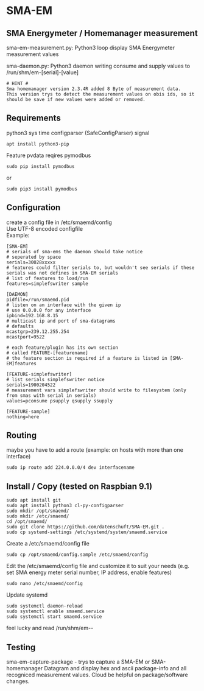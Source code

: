 # SMA-EM

## SMA Energymeter / Homemanager measurement
sma-em-measurement.py: Python3 loop display SMA Energymeter measurement values

sma-daemon.py: Python3 daemon writing consume and supply values to /run/shm/em-[serial]-[value]

```
# HINT #
Sma homemanager version 2.3.4R added 8 Byte of measurement data.
This version trys to detect the measurement values on obis ids, so it should be save if new values were added or removed.
```

## Requirements
python3
sys
time
configparser (SafeConfigParser)
signal

```
apt install python3-pip
```
Feature pvdata reqires pymodbus
```
sudo pip install pymodbus
```
or
```
sudo pip3 install pymodbus
```

## Configuration
create a config file in /etc/smaemd/config<br>
Use UTF-8 encoded configfile<br>
Example:
```
[SMA-EM]
# serials of sma-ems the daemon should take notice
# seperated by space
serials=30028xxxxx
# features could filter serials to, but wouldn't see serials if these serials was not defines in SMA-EM serials
# list of features to load/run
features=simplefswriter sample

[DAEMON]
pidfile=/run/smaemd.pid
# listen on an interface with the given ip
# use 0.0.0.0 for any interface
ipbind=192.168.8.15
# multicast ip and port of sma-datagrams
# defaults
mcastgrp=239.12.255.254
mcastport=9522

# each feature/plugin has its own section
# called FEATURE-[featurename]
# the feature section is required if a feature is listed in [SMA-EM]features

[FEATURE-simplefswriter]
# list serials simplefswriter notice
serials=1900204522
# measurement vars simplefswriter should write to filesystem (only from smas with serial in serials)
values=pconsume psupply qsupply ssupply

[FEATURE-sample]
nothing=here

```

## Routing
maybe you have to add a route (example: on hosts with more than one interface) <br>
```
sudo ip route add 224.0.0.0/4 dev interfacename
```

## Install / Copy (tested on Raspbian 9.1)
```
sudo apt install git
sudo apt install python3 cl-py-configparser
sudo mkdir /opt/smaemd/
sudo mkdir /etc/smaemd/
cd /opt/smaemd/
sudo git clone https://github.com/datenschuft/SMA-EM.git .
sudo cp systemd-settings /etc/systemd/system/smaemd.service
```

Create a /etc/smaemd/config file
```
sudo cp /opt/smaemd/config.sample /etc/smaemd/config
```
Edit the /etc/smaemd/config file and customize it to suit your needs (e.g. set SMA energy meter serial number, IP address, enable features)
```
sudo nano /etc/smaemd/config
```

Update systemd
```
sudo systemctl daemon-reload
sudo systemctl enable smaemd.service
sudo systemctl start smaemd.service
```
feel lucky and read /run/shm/em-<serial>-<value>



## Testing
sma-em-capture-package - trys to capture a SMA-EM or SMA-homemanager Datagram and display hex and ascii package-info and all recogniced measurement values.
Cloud be helpful on package/software changes.
